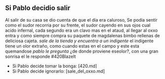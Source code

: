 Si Pablo decidio salir
----------------------

Al salir de su casa se dio cuenta de que el dia era caluroso, Se podia sentir como el sudor recorria por su frente, el sudor cayendo en sus ojos cual acido infernal, cada segundo era un clavo mas en el ataud, al llegar al oxxo entra y como siempre compra su paquete de magdalenas bimbo rellenas de deliciosa cajeta. *sale de la tienda y encuentra a un indigente* el indigente tiene un olor extraño, como cuando estas en el campo y este esta quemandose *pablo le pregunta* ¿de donde proviene eseolor?, con una gran sonrisa el le responde #420BlazeIt

- Si Pablo decide tomar la bonga: [420.md]
- Si Pablo decide ignorarlo: [sale_del_oxxo.md]
